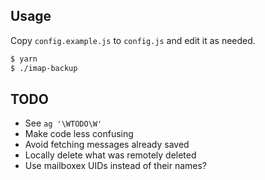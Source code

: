 ## Usage

Copy `config.example.js` to `config.js` and edit it as needed.

```bash
$ yarn
$ ./imap-backup
```

## TODO

- See `ag '\WTODO\W'`
- Make code less confusing
- Avoid fetching messages already saved 
- Locally delete what was remotely deleted
- Use mailboxex UIDs instead of their names?